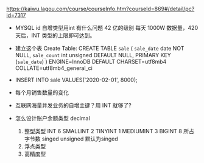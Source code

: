 https://kaiwu.lagou.com/course/courseInfo.htm?courseId=869#/detail/pc?id=7317
- MYSQL id 自增类型用int 有什么问题
  42 亿的级别
  每天 1000W 数据量，420 天后，INT 类型的上限即可达到。
- 建立这个表
Create Table: CREATE TABLE `sale` (
  `sale_date` date NOT NULL,
  `sale_count` int unsigned DEFAULT NULL,
  PRIMARY KEY (`sale_date`)
) ENGINE=InnoDB DEFAULT CHARSET=utf8mb4 COLLATE=utf8mb4_general_ci

- INSERT INTO sale VALUES('2020-02-01', 8000);
- 每个月销售数量的变化

- 互联网海量并发业务的自增主键？用 INT 就够了?
- 怎么设计账户余额类型
  decimal
  1. 整型类型 
    INT 6  SMALLINT 2 TINYINT 1 MEDIUMINT 3 BIGINT 8
    所占字节数
    singed unsigned  默认为singed 
  2. 浮点类型
  3. 高精度型

